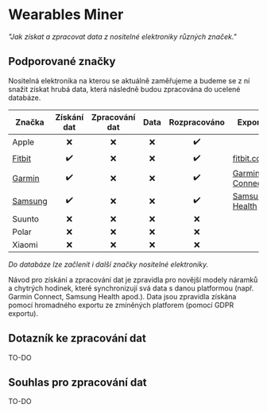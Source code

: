 # Wearables Miner
*"Jak získat a zpracovat data z nositelné elektroniky různých značek."*

## Podporované značky
Nositelná elektronika na kterou se aktuálně zaměřujeme a budeme se z ní snažit získat hrubá data, která následně budou zpracována do ucelené databáze.

|Značka|Získání dat|Zpracování dat|Data|Rozpracováno|Export|
|---|:---:|:---:|:---:|:---:|---|
|Apple|:x:|:x:|:x:|:heavy_check_mark:||
|[Fitbit](https://github.com/heidler/wearables-miner/wiki/Fitbit)|:heavy_check_mark:|:x:|:x:|:heavy_check_mark:|[fitbit.com](https://www.fitbit.com/)|
|[Garmin](https://github.com/heidler/wearables-miner/wiki/Garmin)|:heavy_check_mark:|:x:|:x:|:heavy_check_mark:|[Garmin Connect](https://connect.garmin.com/)|
|[Samsung](https://github.com/heidler/wearables-miner/wiki/Samsung)|:heavy_check_mark:|:x:|:x:|:heavy_check_mark:|[Samsung Health](https://www.samsung.com/global/galaxy/apps/samsung-health/)|
|Suunto|:x:|:x:|:x:|:x:||
|Polar|:x:|:x:|:x:|:x:||
|Xiaomi|:x:|:x:|:x:|:x:||

*Do databáze lze začlenit i další značky nositelné elektroniky.*

Návod pro získání a zpracování dat je zpravidla pro novější modely náramků a chytrých hodinek, které synchronizují svá data s danou platformou (např. Garmin Connect, Samsung Health apod.). Data jsou zpravidla získána pomocí hromadného exportu ze zmíněných platforem (pomocí GDPR exportu).

## Dotazník ke zpracování dat
TO-DO

## Souhlas pro zpracování dat
TO-DO
